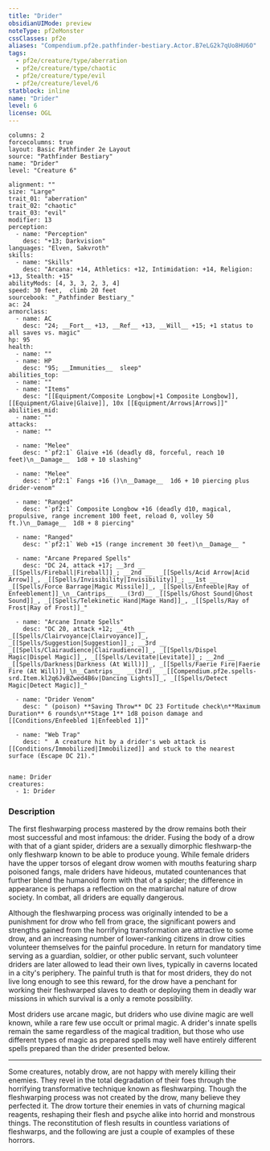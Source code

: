 ```yaml
---
title: "Drider"
obsidianUIMode: preview
noteType: pf2eMonster
cssClasses: pf2e
aliases: "Compendium.pf2e.pathfinder-bestiary.Actor.B7eLG2k7qUo8HU6O" 
tags:
  - pf2e/creature/type/aberration
  - pf2e/creature/type/chaotic
  - pf2e/creature/type/evil
  - pf2e/creature/level/6
statblock: inline
name: "Drider"
level: 6
license: OGL
---
```


```statblock
columns: 2
forcecolumns: true
layout: Basic Pathfinder 2e Layout
source: "Pathfinder Bestiary"
name: "Drider"
level: "Creature 6"

alignment: ""
size: "Large"
trait_01: "aberration"
trait_02: "chaotic"
trait_03: "evil"
modifier: 13
perception:
  - name: "Perception"
    desc: "+13; Darkvision"
languages: "Elven, Sakvroth"
skills:
  - name: "Skills"
    desc: "Arcana: +14, Athletics: +12, Intimidation: +14, Religion: +13, Stealth: +15"
abilityMods: [4, 3, 3, 2, 3, 4]
speed: 30 feet,  climb 20 feet
sourcebook: "_Pathfinder Bestiary_"
ac: 24
armorclass:
  - name: AC
    desc: "24; __Fort__ +13, __Ref__ +13, __Will__ +15; +1 status to all saves vs. magic"
hp: 95
health:
  - name: ""
  - name: HP
    desc: "95; __Immunities__  sleep"
abilities_top:
  - name: ""
  - name: "Items"
    desc: "[[Equipment/Composite Longbow|+1 Composite Longbow]], [[Equipment/Glaive|Glaive]], 10x [[Equipment/Arrows|Arrows]]"
abilities_mid:
  - name: ""
attacks:
  - name: ""

  - name: "Melee"
    desc: "`pf2:1` Glaive +16 (deadly d8, forceful, reach 10 feet)\n__Damage__  1d8 + 10 slashing"

  - name: "Melee"
    desc: "`pf2:1` Fangs +16 ()\n__Damage__  1d6 + 10 piercing plus drider-venom"

  - name: "Ranged"
    desc: "`pf2:1` Composite Longbow +16 (deadly d10, magical, propulsive, range increment 100 feet, reload 0, volley 50 ft.)\n__Damage__  1d8 + 8 piercing"

  - name: "Ranged"
    desc: "`pf2:1` Web +15 (range increment 30 feet)\n__Damage__ "

  - name: "Arcane Prepared Spells"
    desc: "DC 24, attack +17; __3rd __  _[[Spells/Fireball|Fireball]]_; __2nd __  _[[Spells/Acid Arrow|Acid Arrow]]_, _[[Spells/Invisibility|Invisibility]]_; __1st __  _[[Spells/Force Barrage|Magic Missile]]_, _[[Spells/Enfeeble|Ray of Enfeeblement]]_\n__Cantrips__  __(3rd)__ _[[Spells/Ghost Sound|Ghost Sound]]_, _[[Spells/Telekinetic Hand|Mage Hand]]_, _[[Spells/Ray of Frost|Ray of Frost]]_"

  - name: "Arcane Innate Spells"
    desc: "DC 20, attack +12; __4th __  _[[Spells/Clairvoyance|Clairvoyance]]_, _[[Spells/Suggestion|Suggestion]]_; __3rd __  _[[Spells/Clairaudience|Clairaudience]]_, _[[Spells/Dispel Magic|Dispel Magic]]_, _[[Spells/Levitate|Levitate]]_; __2nd __  _[[Spells/Darkness|Darkness (At Will)]]_, _[[Spells/Faerie Fire|Faerie Fire (At Will)]]_\n__Cantrips__  __(3rd)__ _[[Compendium.pf2e.spells-srd.Item.kl2q6JvBZwed4B6v|Dancing Lights]]_, _[[Spells/Detect Magic|Detect Magic]]_"

  - name: "Drider Venom"
    desc: " (poison) **Saving Throw** DC 23 Fortitude check\n**Maximum Duration** 6 rounds\n**Stage 1** 1d8 poison damage and [[Conditions/Enfeebled 1|Enfeebled 1]]"

  - name: "Web Trap"
    desc: "  A creature hit by a drider's web attack is [[Conditions/Immobilized|Immobilized]] and stuck to the nearest surface (Escape DC 21)."
 
```

```encounter-table
name: Drider
creatures:
  - 1: Drider
```


### Description
The first fleshwarping process mastered by the drow remains both their most successful and most infamous: the drider. Fusing the body of a drow with that of a giant spider, driders are a sexually dimorphic fleshwarp-the only fleshwarp known to be able to produce young. While female driders have the upper torsos of elegant drow women with mouths featuring sharp poisoned fangs, male driders have hideous, mutated countenances that further blend the humanoid form with that of a spider; the difference in appearance is perhaps a reflection on the matriarchal nature of drow society. In combat, all driders are equally dangerous.

Although the fleshwarping process was originally intended to be a punishment for drow who fell from grace, the significant powers and strengths gained from the horrifying transformation are attractive to some drow, and an increasing number of lower-ranking citizens in drow cities volunteer themselves for the painful procedure. In return for mandatory time serving as a guardian, soldier, or other public servant, such volunteer driders are later allowed to lead their own lives, typically in caverns located in a city's periphery. The painful truth is that for most driders, they do not live long enough to see this reward, for the drow have a penchant for working their fleshwarped slaves to death or deploying them in deadly war missions in which survival is a only a remote possibility.

Most driders use arcane magic, but driders who use divine magic are well known, while a rare few use occult or primal magic. A drider's innate spells remain the same regardless of the magical tradition, but those who use different types of magic as prepared spells may well have entirely different spells prepared than the drider presented below.

* * *

Some creatures, notably drow, are not happy with merely killing their enemies. They revel in the total degradation of their foes through the horrifying transformative technique known as fleshwarping. Though the fleshwarping process was not created by the drow, many believe they perfected it. The drow torture their enemies in vats of churning magical reagents, reshaping their flesh and psyche alike into horrid and monstrous things. The reconstitution of flesh results in countless variations of fleshwarps, and the following are just a couple of examples of these horrors.

